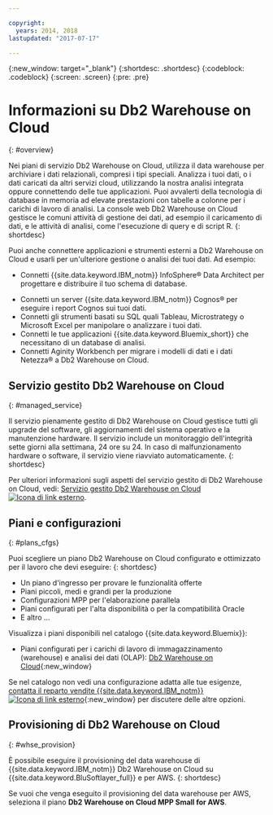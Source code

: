 ```yaml
---

copyright:
  years: 2014, 2018
lastupdated: "2017-07-17"

---
```


<!-- Attribute definitions --> 
{:new_window: target="_blank"}
{:shortdesc: .shortdesc}
{:codeblock: .codeblock}
{:screen: .screen}
{:pre: .pre}

# Informazioni su Db2 Warehouse on Cloud
{: #overview}

Nei piani di servizio Db2 Warehouse on Cloud, utilizza il data warehouse per archiviare i dati relazionali, compresi i tipi speciali. Analizza i tuoi dati, o i dati caricati da altri servizi cloud,
utilizzando la nostra analisi integrata oppure connettendo delle tue applicazioni. Puoi avvalerti della tecnologia di database in memoria ad elevate
prestazioni con tabelle a colonne per i carichi di lavoro di analisi. La console web Db2 Warehouse on Cloud gestisce le comuni attività di gestione dei dati, ad esempio il caricamento di dati, e le attività di analisi, come l'esecuzione di query e di script R.
{: shortdesc}

Puoi anche connettere applicazioni e strumenti esterni a Db2 Warehouse on Cloud e usarli per un'ulteriore gestione o analisi dei tuoi dati. Ad esempio:
   * Connetti {{site.data.keyword.IBM_notm}} InfoSphere® Data Architect per progettare e distribuire il tuo schema di database.
<!--   * Connect Esri ArcGIS to perform geospatial analytics and map publishing with your data. -->
   * Connetti un server {{site.data.keyword.IBM_notm}} Cognos® per eseguire i report Cognos sui tuoi dati.
   * Connetti gli strumenti basati su SQL quali Tableau, Microstrategy o Microsoft Excel per manipolare o analizzare i tuoi dati.
   * Connetti le tue applicazioni {{site.data.keyword.Bluemix_short}} che necessitano di
un database di analisi.
   * Connetti Aginity Workbench per migrare i modelli di dati e i dati Netezza® a Db2 Warehouse on Cloud.

## Servizio gestito Db2 Warehouse on Cloud
{: #managed_service}

Il servizio pienamente gestito di Db2 Warehouse on Cloud gestisce tutti gli upgrade del software, gli aggiornamenti del sistema operativo e la manutenzione hardware. Il servizio include un monitoraggio dell'integrità sette giorni alla settimana, 24 ore su 24. In caso di malfunzionamento hardware o software, il servizio viene riavviato automaticamente.
{: shortdesc}

Per ulteriori informazioni sugli aspetti del servizio gestito di Db2 Warehouse on Cloud, vedi: [Servizio gestito Db2 Warehouse on Cloud ![Icona di link esterno](../../icons/launch-glyph.svg "Icona di link esterno")](https://www.ibm.com/support/knowledgecenter/SS6NHC/com.ibm.swg.im.dashdb.doc/managed_service.html "Icona di link esterno").

## Piani e configurazioni
{: #plans_cfgs}

Puoi scegliere un piano Db2 Warehouse on Cloud configurato e ottimizzato per il lavoro che devi eseguire:
{: shortdesc}

   * Un piano d'ingresso per provare le funzionalità offerte
   * Piani piccoli, medi e grandi per la produzione
   * Configurazioni MPP per l'elaborazione parallela
   * Piani configurati per l'alta disponibilità o per la compatibilità Oracle
   * E altro ...

Visualizza i piani disponibili nel catalogo {{site.data.keyword.Bluemix}}:
   * Piani configurati per i carichi di lavoro di immagazzinamento (warehouse) e analisi dei dati (OLAP): [Db2 Warehouse on Cloud](https://console.ng.bluemix.net/catalog/services/dashdb-for-analytics){:new_window}
<!--   * Plans configured for high-speed, transactional processing (OLTP): [{{site.data.keyword.dashdbshort_notm}} for Transactions](https://console.ng.bluemix.net/catalog/services/dashdb-for-transactions-sql-database){:new_window} -->

Se nel catalogo non vedi una configurazione adatta alle tue esigenze, [contatta il reparto vendite {{site.data.keyword.IBM_notm}} ![Icona di link esterno](../../icons/launch-glyph.svg "Icona di link esterno")](https://www.ibm.com/connect/ibm/us/en/?lnk=fcw "Icona di link esterno"){:new_window} per discutere delle altre opzioni.

## Provisioning di Db2 Warehouse on Cloud
{: #whse_provision}

È possibile eseguire il provisioning del data warehouse di {{site.data.keyword.IBM_notm}} Db2 Warehouse on Cloud su {{site.data.keyword.BluSoftlayer_full}} e per AWS.
{: shortdesc}

Se vuoi che venga eseguito il provisioning del data warehouse per AWS, seleziona il piano **Db2 Warehouse on Cloud MPP Small for AWS**.

<!-- If you want to have the data warehouse provisioned for AWS, select the **{{site.data.keyword.IBM_notm}} {{site.data.keyword.dashdbshort_notm}} for Analytics MPP Small for AWS** plan. -->

<!-- ##dashDB for Transactions
{: #dashDB_tr}

In the {{site.data.keyword.dashdbshort_notm}} for Transactions plans, use the {{site.data.keyword.dashdbshort_notm}} relational database for online transaction processing. You can connect new or existing applications, and you can begin processing transactions and storing your data. With DB2® and Oracle compatibility, you can connect small or large applications and benefit from a managed enterprise-class database system. You can leverage the {{site.data.keyword.dashdbshort_notm}} for Transactions web console to manage users, load data, and get connection information.
{: shortdesc} -->

<!-- ##dashDB web console overview
{: #console_overview}

You can manage your {{site.data.keyword.dashdbshort_notm}} database, analyze your data, and monitor sensitive data with the {{site.data.keyword.dashdbshort_notm}} web console accessible from {{site.data.keyword.Bluemix_notm}}.
{: shortdesc}

Open the web console by clicking the service tile on your application overview page, and then click **Open**.

Single sign-on authentication connects you directly to the web console. You can access connection information from the web console, and the **Downloads** page includes links to client drivers for accessing {{site.data.keyword.dashdbshort_notm}} from remote applications. You can also access sample data and reports.

###Sensitive data reporting

The {{site.data.keyword.dashdbshort_notm}} web console includes a sensitive data reporting feature that detects and monitors sensitive objects in the {{site.data.keyword.dashdbshort_notm}} data warehouse, such as credit card numbers and US Social Security numbers.

To run and view reports that identify columns that contain sensitive data and provide information about connections and activities that access the sensitive data, select **Monitor &gt; Sensitive Data** in the web console. -->


<!-- ##IBM Analytics Services
{: #analytics_services}

For more information about {{site.data.keyword.IBM_notm}} analytics services and finding your local services representative, see: [{{site.data.keyword.IBM_notm}} Analytics Services ![External link icon](../../icons/launch-glyph.svg "External link icon")](http://www.ibm.com/software/data/services/).
{: shortdesc} -->














